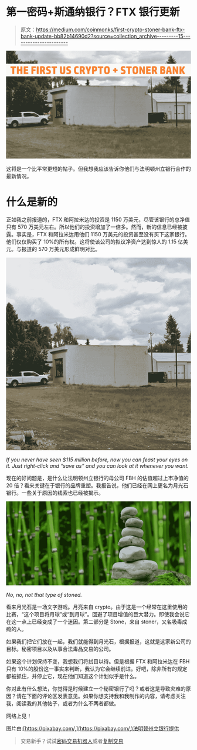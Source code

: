 # 第一密码+斯通纳银行？FTX 银行更新

> 原文：<https://medium.com/coinmonks/first-crypto-stoner-bank-ftx-bank-update-bb82b14690d2?source=collection_archive---------15----------------------->

![](img/c4c3e312df72c7d0f437a7f1a1c197cd.png)

这将是一个比平常更短的帖子。但我想我应该告诉你他们与法明顿州立银行合作的最新情况。

# 什么是新的

正如我之前报道的，FTX 和阿拉米达的投资是 1150 万美元，尽管该银行的总净值只有 570 万美元左右。所以他们的投资增加了一倍多。然而，新的信息已经被披露。事实是，FTX 和阿拉米达用他们 1150 万美元的投资甚至没有买下这家银行。他们仅仅购买了 10%的所有权。这将使该公司的拟议净资产达到惊人的 1.15 亿美元。与报道的 570 万美元形成鲜明对比。

![](img/956b78ff5a5f3941569b6338c3893d9d.png)

*If you never have seen $115 million before, now you can feast your eyes on it. Just right-click and “save as” and you can look at it whenever you want.*

现在的好问题是，是什么让法明顿州立银行的母公司 FBH 的估值超过上市净值的 20 倍？看来关键在于银行的品牌重塑。我报告说，他们已经在网上更名为月光石银行。一些关于原因的线索也已经被揭示。

![](img/419e2fa97a809e6104c10848ba9dea0f.png)

*No, no, not that type of stoned.*

看来月光石是一场文字游戏。月亮来自 crypto。由于这是一个经常在这里使用的比赛，“这个项目将月球”或“到月球”。回避了项目增值的巨大潜力。即使我会说它在这一点上已经变成了一个迷因。第二部分是 Stone，来自 stoner，又名吸毒成瘾的人。

如果我们把它们放在一起，我们就能得到月光石，根据报道，这就是这家新公司的目标。秘密项目以及从事合法毒品交易的公司。

如果这个计划保持不变，我想我们将拭目以待。但是根据 FTX 和阿拉米达在 FBH 只有 10%的股份这一事实来判断，我认为它会继续前进。好吧，除非所有的规定都被抓住，并停止它，现在他们知道这个计划似乎是什么。

你对此有什么想法，你觉得是时候建立一个秘密银行了吗？或者这是导致灾难的原因？请在下面的评论区发表意见。如果你想支持我和我制作的内容，请考虑关注我，阅读我的其他帖子，或者为什么不两者都做。

网络上见！

图片由:[https://pixabay.com/,](https://pixabay.com/,)法明顿州立银行提供

> 交易新手？试试[密码交易机器人](/coinmonks/crypto-trading-bot-c2ffce8acb2a)或者[复制交易](/coinmonks/top-10-crypto-copy-trading-platforms-for-beginners-d0c37c7d698c)
